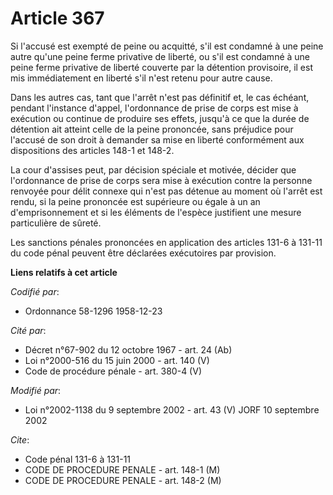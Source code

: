 # Article 367

Si l'accusé est exempté de peine ou acquitté, s'il est condamné à une peine autre qu'une peine ferme privative de liberté, ou
s'il est condamné à une peine ferme privative de liberté couverte par la détention provisoire, il est mis immédiatement en
liberté s'il n'est retenu pour autre cause.

Dans les autres cas, tant que l'arrêt n'est pas définitif et, le cas échéant, pendant l'instance d'appel, l'ordonnance de
prise de corps est mise à exécution ou continue de produire ses effets, jusqu'à ce que la durée de détention ait atteint
celle de la peine prononcée, sans préjudice pour l'accusé de son droit à demander sa mise en liberté conformément aux
dispositions des articles 148-1 et 148-2.

La cour d'assises peut, par décision spéciale et motivée, décider que l'ordonnance de prise de corps sera mise à exécution
contre la personne renvoyée pour délit connexe qui n'est pas détenue au moment où l'arrêt est rendu, si la peine prononcée
est supérieure ou égale à un an d'emprisonnement et si les éléments de l'espèce justifient une mesure particulière de sûreté.

Les sanctions pénales prononcées en application des articles 131-6 à 131-11 du code pénal peuvent être déclarées exécutoires
par provision.

**Liens relatifs à cet article**

_Codifié par_:

  - Ordonnance 58-1296 1958-12-23

_Cité par_:

  - Décret n°67-902 du 12 octobre 1967 - art. 24 (Ab)
  - Loi n°2000-516 du 15 juin 2000 - art. 140 (V)
  - Code de procédure pénale - art. 380-4 (V)

_Modifié par_:

  - Loi n°2002-1138 du 9 septembre 2002 - art. 43 (V) JORF 10 septembre 2002

_Cite_:

  - Code pénal 131-6 à 131-11
  - CODE DE PROCEDURE PENALE - art. 148-1 (M)
  - CODE DE PROCEDURE PENALE - art. 148-2 (M)
